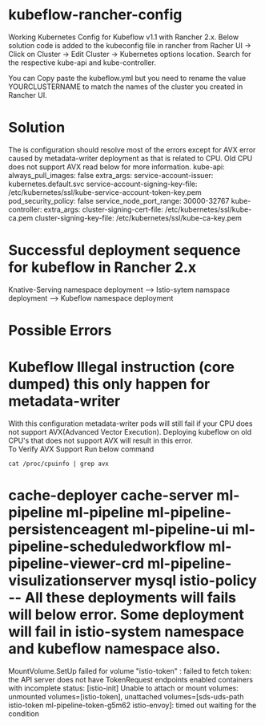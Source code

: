 # kubeflow-rancher-config
Working Kubernetes Config for Kubeflow v1.1 with Rancher 2.x. Below solution code is added to the kubeconfig file in rancher from Racher UI -> Click on Cluster -> Edit Cluster -> Kubernetes options location. Search for the respective kube-api and kube-controller. 

You can Copy paste the kubeflow.yml but you need to rename the value YOURCLUSTERNAME to match the names of the cluster you created in Rancher UI. 

# Solution
The is configuration should resolve most of the errors except for AVX error caused by metadata-writer deployment as that is related to CPU. Old CPU does not support AVX read below for more information. 
    kube-api:
      always_pull_images: false
      extra_args:
        service-account-issuer: kubernetes.default.svc
        service-account-signing-key-file: /etc/kubernetes/ssl/kube-service-account-token-key.pem
      pod_security_policy: false
      service_node_port_range: 30000-32767
    kube-controller:
      extra_args:
        cluster-signing-cert-file: /etc/kubernetes/ssl/kube-ca.pem
        cluster-signing-key-file: /etc/kubernetes/ssl/kube-ca-key.pem

# Successful deployment sequence for kubeflow in Rancher 2.x
Knative-Serving namespace deployment --> Istio-sytem namspace deployment --> Kubeflow namespace deployment

# Possible Errors
# Kubeflow Illegal instruction (core dumped) this only happen for metadata-writer
With this configuration metadata-writer pods will still fail if your CPU does not support AVX(Advanced Vector Execution). Deploying kubeflow on old CPU's that does not support AVX will result in this error. <br />
To Verify AVX Support Run below command <br />

```cat /proc/cpuinfo | grep avx ```


# cache-deployer cache-server ml-pipeline ml-pipeline ml-pipeline-persistenceagent ml-pipeline-ui ml-pipeline-scheduledworkflow ml-pipeline-viewer-crd ml-pipeline-visulizationserver mysql istio-policy -- All these deployments will fails will below error. Some deployment will fail in istio-system namespace and kubeflow namespace also.  
MountVolume.SetUp failed for volume "istio-token" : failed to fetch token: the API server does not have TokenRequest endpoints enabled
containers with incomplete status: [istio-init]
Unable to attach or mount volumes: unmounted volumes=[istio-token], unattached volumes=[sds-uds-path istio-token ml-pipeline-token-g5m62 istio-envoy]: timed out waiting for the condition





